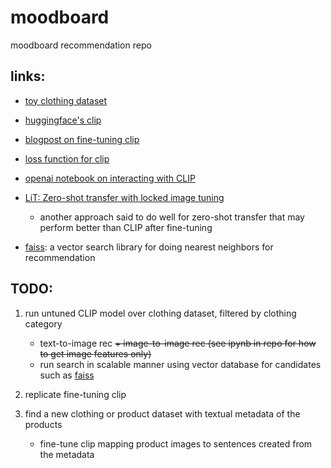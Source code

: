# moodboard
moodboard recommendation repo

## links:
+ [toy clothing dataset](https://github.com/alexeygrigorev/clothing-dataset)
+ [huggingface's clip](https://huggingface.co/docs/transformers/model_doc/clip#transformers.CLIPModel.forward.returns)
+ [blogpost on fine-tuning clip](https://huggingface.co/blog/fine-tune-clip-rsicd)
+ [loss function for clip](https://github.com/huggingface/transformers/blob/v4.29.1/src/transformers/models/clip/modeling_clip.py#L1151)
+ [openai notebook on interacting with CLIP](https://github.com/openai/CLIP/blob/main/notebooks/Interacting_with_CLIP.ipynb)

+ [LiT: Zero-shot transfer with locked image tuning](https://huggingface.co/docs/transformers/model_doc/vision-text-dual-encoder)
    + another approach said to do well for zero-shot transfer that may perform better than CLIP after fine-tuning

+ [faiss](https://github.com/facebookresearch/faiss/wiki/Getting-started): a vector search library for doing nearest neighbors for recommendation

## TODO:
1. run untuned CLIP model over clothing dataset, filtered by clothing category
    + text-to-image rec
    ~~+ image-to-image rec (see ipynb in repo for how to get image features only)~~
    + run search in scalable manner using vector database for candidates such as [faiss](https://github.com/facebookresearch/faiss/wiki/Getting-started)

2. replicate fine-tuning clip
3. find a new clothing or product dataset with textual metadata of the products
    + fine-tune clip mapping product images to sentences created from the metadata
